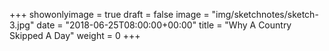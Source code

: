 +++
showonlyimage = true
draft = false
image = "img/sketchnotes/sketch-3.jpg"
date = "2018-06-25T08:00:00+00:00"
title = "Why A Country Skipped A Day"
weight = 0
+++

